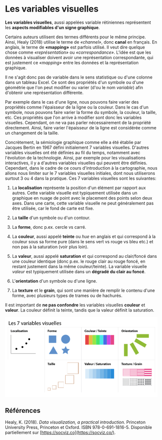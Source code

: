 # Les variables visuelles

**Les variables visuelles**, aussi appelées variable rétiniennes représentent les **aspects modifiables d'un signe graphique**.

Certains auteurs utilisent des termes différents pour le même principe. Ainsi, Healy (2018) utilise le terme de *«channel»*, donc **canal** en français. En anglais, le terme de **«mapping»** est parfois utilisé. Il veut dire quelque chose comme *«représentation»* ou *«correspondance»*. L’idée est que les données à visualiser doivent avoir une représentation correspondante, qui est justement ce *«mapping»* entre les données et la représentation graphique.

Il ne s'agit donc pas de variable dans le sens statistique ou d'une colonne dans un tableau Excel. Ce sont des propriétés d'un symbole ou d'une géométrie que l'on peut modifier ou varier (d'ou le nom *variable*) afin d'obtenir une représentation différente.

Par exemple dans le cas d'une ligne, nous pouvons faire varier des propriétés comme l'épaisseur de la ligne ou la couleur. Dans le cas d'un symbole, nous pouvons faire varier la forme du symbole, la couleur, la taille, etc. Ces propriétés que l'on arrive à modifier sont donc les variables visuelles. Cependant, on ne va pas parler nécessairement de la propriété directement. Ainsi, faire varier l'épaisseur de la ligne est considérée comme un changement de la taille.

Concrètement, la sémiologie graphique comme elle a été établie par Jacques Bertin en 1967 défini initialement 7 variables visuelles. D'autres variables visuelles ont été définies au fil du temps, notamment avec l'évolution de la technologie. Ainsi, par exemple pour les visualisations interactives, il y a d'autres variables visuelles qui peuvent être définies. Cependant, dans le cadre de ce cours d'introduction à la cartographie, nous allons nous limiter sur le 7 variables visuelles initiales, dont nous utiliserons surtout 3 ou 4 dans la pratique. Ces 7 variables visuelles sont les suivantes:

1. La **localisation** représente la position d'un élément par rapport aux autres. Cette variable visuelle est typiquement utilisée dans un graphique en nuage de point avec le placement des points selon deux axes. Dans une carte, cette variable visuelle ne peut généralement pas être utilisée, car le fond de carte est fixe.

2. La **taille** d'un symbole ou d'un contour.

3. La **forme**, donc p.ex. cercle vs carré.

4. La **couleur**, aussi appelé **teinte** ou *hue* en anglais et qui correspond à la couleur sous sa forme pure (dans le sens vert vs rouge vs bleu etc.) et non pas à la saturation (voir plus loin).

5. La **valeur**, aussi appelé **saturation** et qui correspond au clair/foncé dans une couleur identique (donc p.ex. le rouge clair au rouge foncé, en restant justement dans la même couleur/teinte). La variable visuelle *valeur* est typiquement utilisée dans un **dégradé du clair au foncé**.

6. L'**orientation** d'un symbole ou d'une ligne.

7. La **texture** et le **grain**, qui sont une manière de remplir le contenu d'une forme, avec plusieurs types de trames ou de hachurés.

Il est important de **ne pas confondre** les variables visuelles **couleur** et **valeur**. La couleur définit la teinte, tandis que la valeur définit la saturation.

![Les 7 variables visuelles](assets/var-visuelles.png)



## Références

Healy, K. (2018). *Data visualization, a practical introduction.* Princeton University Press, Princeton et Oxford. ISBN 978-0-691-1816-5. Disponible partiellement sur [https://socviz.co](https://socviz.co/).
